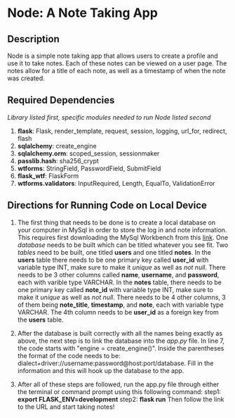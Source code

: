 # Node: A Note Taking App 
## Description
Node is a simple note taking app that allows users to create a profile and use it to take notes. Each of these notes can be viewed on a user page.  The notes allow for a title of each note, as well as a timestamp of when the note was created. 

## Required Dependencies
*Library listed first, specific modules needed to run Node listed second*
1. **flask**: Flask, render_template, request, session, logging, url_for, redirect, flash
2. **sqlalchemy**: create_engine
3. **sqlalchemy.orm**: scoped_session, sessionmaker
4. **passlib.hash**: sha256_crypt
5. **wtforms**: StringField, PasswordField, SubmitField
6. **flask_wtf**: FlaskForm
7. **wtforms.validators**: InputRequired, Length, EqualTo, ValidationError

## Directions for Running Code on Local Device
1. The first thing that needs to be done is to create a local database on your computer in MySql in order to store the log in and note information. This requires first downloading the MySql Workbench from this [link](https://dev.mysql.com/downloads/workbench/). One *database* needs to be built which can be titled whatever you see fit. Two *tables* need to be built, one titled **users** and one titled **notes**. In the **users** table there needs to be one primary key called **user_id** with variable type INT, make sure to make it *unique* as well as *not null*. There needs to be 3 other columns called **name**, **username**, and **password**, each with varible type VARCHAR. In the **notes** table, there needs to be one primary key called **note_id** with variable type INT, make sure to make it *unique* as well as *not null*. There needs to be 4 other columns, 3 of them being **note_title**, **timestamp**, and **note**, each with variable type VARCHAR. The 4th column needs to be **user_id** as a foreign key from the **users** table. 

2. After the database is built correctly with all the names being exactly as above, the next step is to link the database into the *app.py* file. In line 7, the code starts with "engine = create_engine()". Inside the parentheses the format of the code needs to be: dialect+driver://username:password@host:port/database. Fill in the information and this will hook up the database to the app. 

3. After all of these steps are followed, run the app.py file through either the terminal or command prompt using this following command: 
  step1:  **export FLASK_ENV=development** 
  step2: **flask run**
Then follow the link to the URL and start taking notes!


